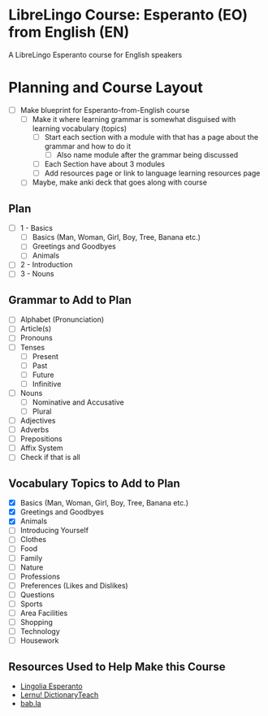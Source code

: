 # LibreLingo Course: Esperanto (EO) from English (EN)

A LibreLingo Esperanto course for English speakers

# Planning and Course Layout

- [ ] Make blueprint for Esperanto-from-English course
  - [ ] Make it where learning grammar is somewhat disguised with learning vocabulary (topics)
    - [ ] Start each section with a module with that has a page about the grammar and how to do it
      - [ ] Also name module after the grammar being discussed
    - [ ] Each Section have about 3 modules
    - [ ] Add resources page or link to language learning resources page
  - [ ] Maybe, make anki deck that goes along with course

## Plan

- [ ] 1 - Basics
  - [ ] Basics (Man, Woman, Girl, Boy, Tree, Banana etc.)
  - [ ] Greetings and Goodbyes
  - [ ] Animals
- [ ] 2 - Introduction
- [ ] 3 - Nouns

## Grammar to Add to Plan

- [ ] Alphabet (Pronunciation)
- [ ] Article(s)
- [ ] Pronouns
- [ ] Tenses
  - [ ] Present
  - [ ] Past
  - [ ] Future
  - [ ] Infinitive
- [ ] Nouns
  - [ ] Nominative and Accusative
  - [ ] Plural
- [ ] Adjectives
- [ ] Adverbs
- [ ] Prepositions
- [ ] Affix System
- [ ] Check if that is all

## Vocabulary Topics to Add to Plan

- [x] Basics (Man, Woman, Girl, Boy, Tree, Banana etc.)
- [x] Greetings and Goodbyes
- [x] Animals
- [ ] Introducing Yourself
- [ ] Clothes
- [ ] Food
- [ ] Family
- [ ] Nature
- [ ] Professions
- [ ] Preferences (Likes and Dislikes)
- [ ] Questions
- [ ] Sports
- [ ] Area Facilities
- [ ] Shopping
- [ ] Technology
- [ ] Housework

## Resources Used to Help Make this Course

- [Lingolia Esperanto](https://esperanto.lingolia.com/en/grammar)
- [Lernu! DictionaryTeach](https://lernu.net/vortaro)
- [bab.la](https://en.bab.la/dictionary/esperanto-english/)
